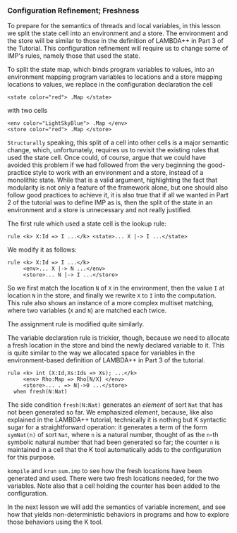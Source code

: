 <!-- Copyright (C) 2010-2014 K Team. All Rights Reserved. -->

### Configuration Refinement; Freshness

To prepare for the semantics of threads and local variables, in this lesson we
split the state cell into an environment and a store.  The environment and
the store will be similar to those in the definition of LAMBDA++ in Part
3 of the Tutorial.  This configuration refinement will require us to change
some of IMP's rules, namely those that used the state.

To split the state map, which binds program variables to values, into an
environment mapping program variables to locations and a store mapping
locations to values, we replace in the configuration declaration the cell

    <state color="red"> .Map </state>

with two cells

    <env color="LightSkyBlue"> .Map </env>
    <store color="red"> .Map </store>

`Structurally` speaking, this split of a cell into other cells is a major
semantic change, which, unfortunately, requires us to revisit the existing
rules that used the state cell.  Once could, of course, argue that we could
have avoided this problem if we had followed from the very beginning the
good-practice style to work with an environment and a store, instead of a
monolithic state.  While that is a valid argument, highlighting the fact that
modularity is not only a feature of the framework alone, but one should also
follow good practices to achieve it, it is also true that if all we wanted
in Part 2 of the tutorial was to define IMP as is, then the split of the state
in an environment and a store is unnecessary and not really justified.

The first rule which used a state cell is the lookup rule:

    rule <k> X:Id => I ...</k> <state>... X |-> I ...</state>

We modify it as follows:

    rule <k> X:Id => I ...</k>
         <env>... X |-> N ...</env>
         <store>... N |-> I ...</store>

So we first match the location `N` of `X` in the environment, then the value
`I` at location `N` in the store, and finally we rewrite `X` to `I` into the
computation.  This rule also shows an instance of a more complex
multiset matching, where two variables (`X` and `N`) are matched each twice.

The assignment rule is modified quite similarly.

The variable declaration rule is trickier, though, because we need to allocate
a fresh location in the store and bind the newly declared variable to it.
This is quite similar to the way we allocated space for variables in
the environment-based definition of LAMBDA++ in Part 3 of the tutorial.

    rule <k> int (X:Id,Xs:Ids => Xs); ...</k>
         <env> Rho:Map => Rho[N/X] </env>
         <store>... . => N|->0 ...</store>
      when fresh(N:Nat)

The side condition `fresh(N:Nat)` generates an *element* of sort `Nat` that has
not been generated so far.  We emphasized *element*, because, like also
explained in the LAMBDA++ tutorial, technically it is nothing but K syntactic
sugar for a straightforward operation: it generates a term of the form
`symNat(n)` of sort `Nat`, where `n` is a natural number, thought of as the
`n`-th symbolic natural number that had been generated so far; the counter
`n` is maintained in a cell that the K tool automatically adds to the
configuration for this purpose.

`kompile` and `krun` `sum.imp` to see how the fresh locations have been
generated and used.  There were two fresh locations needed, for the two
variables.  Note also that a cell holding the counter has been added to the
configuration.

In the next lesson we will add the semantics of variable increment, and see
how that yields non-deterministic behaviors in programs and how to explore
those behaviors using the K tool.
